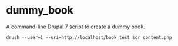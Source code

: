 dummy_book
==========

A command-line Drupal 7 script to create a dummy book.

`drush --user=1 --uri=http://localhost/book_test scr content.php`

